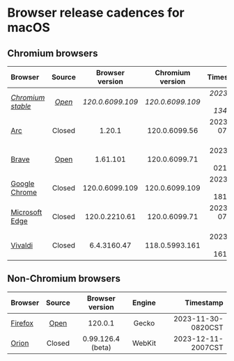 # Browser release cadences for macOS

## Chromium browsers

| Browser | Source | Browser version | Chromium version | Timestamp |
|:--|:-:|:-:|:-:|--:|
| *[Chromium stable](https://chromiumdash.appspot.com/releases?platform=Mac)* | *[Open](https://github.com/chromium/chromium)* | *120.0.6099.109* | *120.0.6099.109* | *2023-12-11-1348CST* |
| [Arc](https://resources.arc.net/en/articles/8233343-release-notes) | Closed | 1.20.1 | 120.0.6099.56 | 2023-12-07-????CST |
| [Brave](https://github.com/brave/brave-browser/releases) | [Open](https://github.com/brave/brave-browser) | 1.61.101 | 120.0.6099.71 | 2023-12-07-0214CST |
| [Google Chrome](https://chromereleases.googleblog.com/search/label/Stable%20updates) | Closed | 120.0.6099.109 | 120.0.6099.109 | 2023-12-12-1817CST |
| [Microsoft Edge](https://learn.microsoft.com/en-us/deployedge/microsoft-edge-relnote-stable-channel) | Closed | 120.0.2210.61 | 120.0.6099.71 | 2023-12-07-????CST |
| [Vivaldi](https://vivaldi.com/blog/desktop/updates/) | Closed | 6.4.3160.47 | 118.0.5993.161 | 2023-11-28-1615CST |

## Non-Chromium browsers

| Browser | Source | Browser version | Engine | Timestamp |
|:--|:-:|:-:|:-:|--:|
| [Firefox](https://groups.google.com/a/mozilla.org/g/announce) | [Open](https://hg.mozilla.org/mozilla-central/) | 120.0.1 | Gecko | 2023-11-30-0820CST |
| [Orion](https://kagi.com/orion/updates/orion-release-notes.html) | Closed | 0.99.126.4 (beta) | WebKit | 2023-12-11-2007CST |
